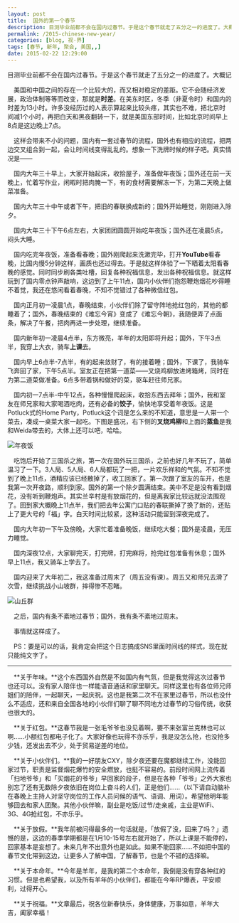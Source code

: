 ```yaml
---
layout: post
title:  国外的第一个春节
description: 目测毕业前都不会在国内过春节。于是这个春节就走了五分之一的进度了。大概记录一下在国外过的第一个春节。
permalink: /2015-chinese-new-year/
categories: [blog, 视·界]
tags: [春节, 新年, 聚会, 美国,,]
date: 2015-02-22 12:29:00
--- 
```


<pre>目测毕业前都不会在国内过春节。于是这个春节就走了五分之一的进度了。大概记录一下在国外过的第一个春节。</pre>

　美国和中国之间的存在一个比较大的，而又相对稳定的差距。它不会随经济发展，政治体制等等而改变，那就是**时差**。在美东时区，冬季（非夏令时）和国内的时差为13小时。许多没经历过的人表示算起来比较头疼，其实也不难，把北京时间减1个小时，再把白天和黑夜翻转一下，就是美国东部时间，比如北京时间早上8点是这边晚上7点。

　这样会带来不小的问题，国内有一套过春节的流程，国外也有相应的流程，把两边交叉组合到一起，会让时间线变得乱乱的。想象一下洗牌时候的样子吧。真实情况是——

　国内大年三十早上，大家开始起床，收拾屋子，准备做年夜饭；国外还在前一天晚上，忙着写作业，闲暇时把肉腌一下，有的食材需要解冻一下，为第二天晚上做菜准备。

　国内大年三十中午或者下午，把旧的春联换成新的；国外开始睡觉，刚刚进入除夕。

　国内大年三十下午6点左右，大家团团圆圆开始吃年夜饭；国外还在凌晨5点，闷头大睡。

　国内吃完年夜饭，准备看春晚；国外刚爬起来洗漱完毕，打开**YouTube**看春晚，比国内慢5分钟这样，画质也还过得去。于是就这样体验了一下晒着太阳看春晚的感觉。同时同步刷各类吐槽，回复各种祝福信息，发出各种祝福信息。就这样玩到了国内零点钟声敲响，这边到了上午11点，国内小伙伴们抱怨鞭炮烟花吵得睡不着觉，我还在悠闲看着春晚，不知不觉错过了各种微信红包。

　国内正月初一凌晨1点，春晚结束，小伙伴们除了留守阵地抢红包的，其他的都睡着了；国外，春晚结束的《难忘今宵》变成了《难忘今朝》，我随便弄了点面条，解决了午餐，把肉再进一步处理，继续准备。

　国内新年初一凌晨4点半，东方微亮，羊年的太阳即将升起；国外，下午3点半，我穿上大衣，骑车**上课**去。

　国内早上6点半-7点半，有的起来敛财了，有的接着睡；国外，下课了，我骑车飞奔回了家，下午5点半。室友正在把第一道菜——叉烧鸡柳放进烤箱烤，同时在为第二道菜做准备。6点多带着锅和做好的菜，驱车赶往师兄家。

　国内初一7点半-中午12点，各种慢慢爬起床，收拾东西去拜年；国外，我和室友在师兄家和大家喝酒吃肉，还有必备的**饺子**，愉快地享受着年夜饭。这是Potluck式的Home Party，Potluck这个词是怎么来的不知道，意思是一人带一个菜去，凑成一桌菜大家一起吃。下图是盛况，右下侧的**叉烧鸡柳**和上面的**蒸鱼**是我和Weida带去的，大体上还可以吧，哈哈。

![年夜饭](http://lanternd.qiniudn.com/Pic4Post/2015-chinese-new-year/chuxi-potluck-party.jpg "Potluck Style Part")

　吃饱后开始了三国杀之旅，第一次在国外玩三国杀，之前也好几年不玩了，简单温习了一下。3人局、5人局、6人局都玩了一把，一片欢乐祥和的气氛。不知不觉到了晚上11点，酒精应该已经散掉了，收工回家了。第一次蹭了室友的车开，也是我第一次开夜路，顺利到家。国外的第一个除夕圆满结束。美中不足是没有看到烟花，没有听到鞭炮声。其实兰辛村是有放烟花的，但是离我家比较远就没法围观了。回到家大概晚上11点半，我们把去年公寓门口贴的春联撕掉了换了新的，还贴上了更大号的「福」字。白天时间比较紧，这种活动只能留到深夜完成了。

　国内大年初一下午及傍晚，大家忙着准备晚饭，继续吃大餐；国外是凌晨，无压力睡觉。

　国内深夜12点，大家聊完天，打完牌，打完麻将，抢完红包准备有休息；国外早上11点，我又骑车上学去了。

　国内迎来了大年初二，我这准备过周末了（周五没有课）。周五又和师兄去滑了次雪，继续挑战小山坡群，摔得惨不忍睹。

![山丘群](http://lanternd.qiniudn.com/Pic4Post/2015-chinese-new-year/ski-hills.jpg "Skiing @ Hills")

　之后，国内有条不紊地过春节；国外，我有条不紊地过周末。

　事情就这样成了。

　PS：要是可以的话，我肯定会把这个日志搞成SNS里面时间线的样式，现在就只能纯文字了。

------

　**关于年味。**这个东西国外自然是不如国内有气氛，但是我觉得这次过春节也还可以。没有家人陪伴也一样能语音通话和家里聊天。同样这里也有各位师兄师姐们的陪伴，一起聊天，一起庆祝。这也是我第二次不在家里过春节，所以也没什么不适应，还和来自全国各地的小伙伴们聊了聊不同地方过春节的习俗传统，收获也很大的。

　**关于红包。**这春节我是一张毛爷爷也没见着啊，要不来张富兰克林也可以啊……小额红包都电子化了。大家好像也玩得不亦乐乎，我是没怎么抢，也没抢多少钱，还发出去不少，处于贸易逆差的地位。

　**关于小伙伴们。**我的一好朋友CXY，除夕夜还要在魔都继续工作，没能回家过节，职责是监督烟花爆竹的安全燃放，也挺不容易的。前段时间网上流传着「扫地爷爷」和「买烟花的爷爷」早回家的段子，但是在各种「爷爷」之外大家也别忘了还有无数除夕夜依旧在岗位上奋斗的人们，正是他们……（以下请自动脑补在春晚上主持人对坚守岗位的工作人员问候的语气、语调、用词）。希望他明年能够回去和家人团聚。其他小伙伴嘛，副业是吃饭/过节/走亲戚，主业是WiFi、3G、4G抢红包，不亦乐乎。

　**关于放假。**我年前被问得最多的一句话就是，「放假了没，回来了吗？」遗憾的是，这边的春季学期都是在1月10-15号左右就开始了，所以上课是不能停的，回家基本是妄想了。未来几年不出意外也是如此。如果不能回家……不如把中国的春节文化带到这边，让更多人了解中国，了解春节，也是个不错的选择嘛。

　**关于本命年。**今年是羊年，是我的第二个本命年，我倒是没有穿各种红的习惯。但是也希望我，以及所有羊年的小伙伴们，都能在今年RP爆表，平安顺利，过得开心。

　**关于祝福。**文章最后，祝各位新春快乐，身体健康，万事如意，羊年大吉，阖家幸福！

